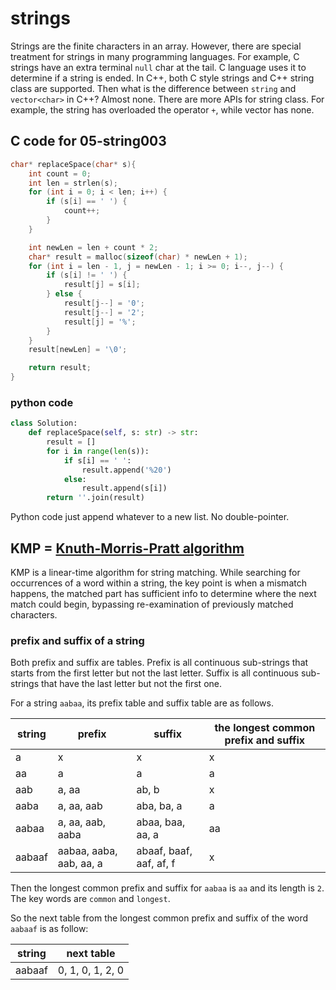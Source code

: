 # strings

Strings are the finite characters in an array. However, there are special treatment for strings in many programming languages. For example, C strings have an extra terminal ```null``` char at the tail. C language uses it to determine if a string is ended. In C++, both C style strings and C++ string class are supported. Then what is the difference between ```string``` and ```vector<char>``` in C++? Almost none. There are more APIs for string class. For example, the string has overloaded the operator ```+```, while vector has none.

## C code for 05-string003

```C
char* replaceSpace(char* s){
    int count = 0;
    int len = strlen(s);
    for (int i = 0; i < len; i++) {
        if (s[i] == ' ') {
            count++;
        }
    }

    int newLen = len + count * 2;
    char* result = malloc(sizeof(char) * newLen + 1);
    for (int i = len - 1, j = newLen - 1; i >= 0; i--, j--) {
        if (s[i] != ' ') {
            result[j] = s[i];
        } else {
            result[j--] = '0';
            result[j--] = '2';
            result[j] = '%';
        }
    }
    result[newLen] = '\0';

    return result;
}
```

### python code

```python
class Solution:
    def replaceSpace(self, s: str) -> str:
        result = []
        for i in range(len(s)):
            if s[i] == ' ':
                result.append('%20')
            else:
                result.append(s[i])
        return ''.join(result)
```

Python code just append whatever to a new list. No double-pointer.

## KMP = [Knuth-Morris-Pratt algorithm](https://en.wikipedia.org/wiki/Knuth–Morris–Pratt_algorithm)

KMP is a linear-time algorithm for string matching. While searching for occurrences of a word within a string, the key point is when a mismatch happens, the matched part has sufficient info to determine where the next match could begin, bypassing re-examination of previously matched characters.

### prefix and suffix of a string

Both prefix and suffix are tables. Prefix is all continuous sub-strings that starts from the first letter but not the last letter. Suffix is all continuous sub-strings that have the last letter but not the first one.

For a string ```aabaa```, its prefix table and suffix table are as follows.

| string | prefix | suffix | the longest common prefix and suffix |
| ------ | ------ | ------ | ------------------------------------ |
| a | x | x | x |
| aa | a | a | a |
| aab | a, aa | ab, b | x |
| aaba | a, aa, aab | aba, ba, a | a |
| aabaa | a, aa, aab, aaba | abaa, baa, aa, a | aa |
| aabaaf | aabaa, aaba, aab, aa, a | abaaf, baaf, aaf, af, f | x |

Then the longest common prefix and suffix for ```aabaa``` is ```aa``` and its length is ```2```. The key words are ```common``` and ```longest```.

So the next table from the longest common prefix and suffix of the word ```aabaaf``` is as follow:

| string | next table |
| ------ | ---------- |
| aabaaf | 0, 1, 0, 1, 2, 0 |

